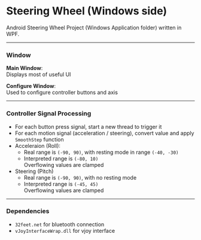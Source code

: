 # Steering Wheel (Windows side)

Android Steering Wheel Project (Windows Application folder) written in WPF.

------

### Window  

__Main Window__:  
Displays most of useful UI  

__Configure Window__:  
Used to configure controller buttons and axis  

------

### Controller Signal Processing  

* For each button press signal, start a new thread to trigger it  
* For each motion signal (acceleration / steering), convert value and apply `SmoothStep` function  
* Acceleraion (Roll):  
  * Real range is `(-90, 90)`, with resting mode in range `(-40, -30)`  
  * Interpreted range is `(-80, 10)`  
    Overflowing values are clamped  
* Steering (Pitch)  
  * Real range is `(-90, 90)`, with no resting mode  
  * Interpreted range is `(-45, 45)`  
    Overflowing values are clamped  

------

### Dependencies  
* `32feet.net` for bluetooth connection  
* `vJoyInterfaceWrap.dll` for vjoy interface  